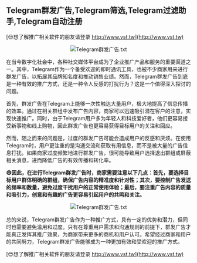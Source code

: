 ## **Telegram群发广告,Telegram筛选,Telegram过滤助手,Telegram自动注册**

[😍想了解推广相关软件的朋友请登录 http://www.vst.tw](http://www.vst.tw)

 <center><img src="https://vst.tw/MP4/tuiguang/png/4.png" alt="Telegram群发广告.txt"></center>

在当今数字化社会中，各种社交媒体平台成为了企业推广产品和服务的重要渠道之一。其中，Telegram作为一个备受欢迎的即时通讯工具，也被不少商家用来进行群发广告，以拓展其品牌知名度和推动销售业绩。然而，Telegram群发广告到底是一种有效的推广方式，还是一种令人反感的打扰行为？这是一个值得深入探讨的问题。

首先，群发广告在Telegram上能够一次性触达大量用户，极大地提高了信息传播的效率。通过在相关群组中发布广告内容，商家可以迅速吸引潜在客户的注意，实现快速推广。同时，由于Telegram用户多为年轻人和科技爱好者，他们更容易接受新事物和线上购物，因此群发广告也更容易获得目标用户的关注和回应。

然而，随之而来的问题是，过度的群发广告可能会造成用户的反感和厌烦。在使用Telegram时，用户更注重的是沟通交流和获取有用信息，而不是被大量的广告信息打扰。如果商家过度频繁地进行群发广告，很可能导致用户选择退出群组或屏蔽相关消息，进而降低广告的有效传播和转化率。

**😄因此，在进行Telegram群发广告时，商家需要注意以下几点：首先，要选择目标用户群体明确的群组，确保广告内容的精准度和针对性；其次，要控制广告发送的频率和数量，避免过度干扰用户的正常使用体验；最后，要注重广告内容的质量和吸引力，创意和有趣的广告更容易引起用户的共鸣和关注。**

 <center><img src="https://vst.tw/MP4/tuiguang/png/4.png" alt="Telegram群发广告.txt"></center>

总的来说，Telegram群发广告作为一种推广方式，具有一定的优势和潜力，但同时也需要避免滥用和过度。只有在尊重用户需求和沟通规则的前提下，群发广告才能真正发挥其推广效果，为商家带来更多的商机和用户认可。希望经过商家和用户的共同努力，Telegram群发广告能够成为一种更加有效和受欢迎的推广方式。

[😍想了解推广相关软件的朋友请登录 http://www.vst.tw](http://www.vst.tw)



